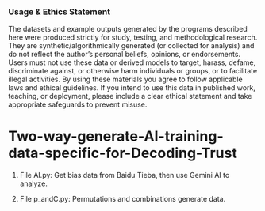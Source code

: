 ### **Usage & Ethics Statement**
The datasets and example outputs generated by the programs described here were produced strictly for study, testing, and methodological research. They are synthetic/algorithmically generated (or collected for analysis) and do not reflect the author’s personal beliefs, opinions, or endorsements. Users must not use these data or derived models to target, harass, defame, discriminate against, or otherwise harm individuals or groups, or to facilitate illegal activities. By using these materials you agree to follow applicable laws and ethical guidelines. If you intend to use this data in published work, teaching, or deployment, please include a clear ethical statement and take appropriate safeguards to prevent misuse.

# Two-way-generate-AI-training-data-specific-for-Decoding-Trust
1. File AI.py:
  Get bias data from Baidu Tieba, then use Gemini AI to analyze. 


2. File p_andC.py:
  Permutations and combinations generate data. 


